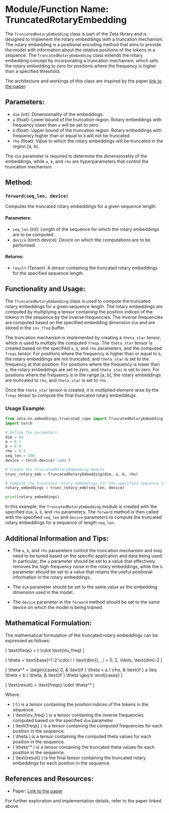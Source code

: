 # Module/Function Name: TruncatedRotaryEmbedding

The `TruncatedRotaryEmbedding` class is part of the Zeta library and is designed to implement the rotary embeddings with a truncation mechanism. The rotary embedding is a positional encoding method that aims to provide the model with information about the relative positions of the tokens in a sequence. The `TruncatedRotaryEmbedding` class extends the rotary embedding concept by incorporating a truncation mechanism, which sets the rotary embedding to zero for positions where the frequency is higher than a specified threshold.

The architecture and workings of this class are inspired by the paper [link to the paper](https://arxiv.org/pdf/2308.10882.pdf).

## Parameters:

- `dim` (int): Dimensionality of the embeddings.
- `a` (float): Lower bound of the truncation region. Rotary embeddings with frequency lower than `a` will be set to zero.
- `b` (float): Upper bound of the truncation region. Rotary embeddings with frequency higher than or equal to `b` will not be truncated.
- `rho` (float): Value to which the rotary embeddings will be truncated in the region [a, b).

The `dim` parameter is required to determine the dimensionality of the embeddings, while `a`, `b`, and `rho` are hyperparameters that control the truncation mechanism.

## Method:

### `forward(seq_len, device)`

Computes the truncated rotary embeddings for a given sequence length.

#### Parameters:

- `seq_len` (int): Length of the sequence for which the rotary embeddings are to be computed.
- `device` (torch.device): Device on which the computations are to be performed.

#### Returns:

- `result` (Tensor): A tensor containing the truncated rotary embeddings for the specified sequence length.

## Functionality and Usage:

The `TruncatedRotaryEmbedding` class is used to compute the truncated rotary embeddings for a given sequence length. The rotary embeddings are computed by multiplying a tensor containing the position indices of the tokens in the sequence by the inverse frequencies. The inverse frequencies are computed based on the specified embedding dimension `dim` and are stored in the `inv_freq` buffer.

The truncation mechanism is implemented by creating a `theta_star` tensor, which is used to multiply the computed `freqs`. The `theta_star` tensor is created based on the specified `a`, `b`, and `rho` parameters, and the computed `freqs` tensor. For positions where the frequency is higher than or equal to `b`, the rotary embeddings are not truncated, and `theta_star` is set to the frequency at that position. For positions where the frequency is lower than `a`, the rotary embeddings are set to zero, and `theta_star` is set to zero. For positions where the frequency is in the range [a, b], the rotary embeddings are truncated to `rho`, and `theta_star` is set to `rho`.

Once the `theta_star` tensor is created, it is multiplied element-wise by the `freqs` tensor to compute the final truncated rotary embeddings.

### Usage Example:

```python
from zeta.nn.embeddings.truncated_rope import TruncatedRotaryEmbedding
import torch

# Define the parameters
dim = 64
a = 0.1
b = 0.9
rho = 0.5
seq_len = 100
device = torch.device('cuda')

# Create the TruncatedRotaryEmbedding module
trunc_rotary_emb = TruncatedRotaryEmbedding(dim, a, b, rho)

# Compute the truncated rotary embeddings for the specified sequence length
rotary_embeddings = trunc_rotary_emb(seq_len, device)

print(rotary_embeddings)
```

In this example, the `TruncatedRotaryEmbedding` module is created with the specified `dim`, `a`, `b`, and `rho` parameters. The `forward` method is then called with the specified `seq_len` and `device` parameters to compute the truncated rotary embeddings for a sequence of length `seq_len`.

## Additional Information and Tips:

- The `a`, `b`, and `rho` parameters control the truncation mechanism and may need to be tuned based on the specific application and data being used. In particular, the `a` parameter should be set to a value that effectively removes the high-frequency noise in the rotary embeddings, while the `b` parameter should be set to a value that retains the useful positional information in the rotary embeddings.

- The `dim` parameter should be set to the same value as the embedding dimension used in the model.

- The `device` parameter in the `forward` method should be set to the same device on which the model is being trained.

## Mathematical Formulation:

The mathematical formulation of the truncated rotary embeddings can be expressed as follows:

\[ \text{freqs} = t \cdot \text{inv\_freq} \]

\[ \theta = \text{base}^{-2 \cdot i / \text{dim}}, \, i = 0, 2, \ldots, \text{dim}-2 \]

\[ \theta^* = 
\begin{cases}
0, & \text{if } \theta < a \\
\rho, & \text{if } a \leq \theta < b \\
\theta, & \text{if } \theta \geq b
\end{cases}
\]

\[ \text{result} = \text{freqs} \cdot \theta^* \]

Where:

- \( t \) is a tensor containing the position indices of the tokens in the sequence.
- \( \text{inv\_freq} \) is a tensor containing the inverse frequencies computed based on the specified `dim` parameter.
- \( \text{freqs} \) is a tensor containing the computed frequencies for each position in the sequence.
- \( \theta \) is a tensor containing the computed theta values for each position in the sequence.
- \( \theta^* \) is a tensor containing the truncated theta values for each position in the sequence.
- \( \text{result} \) is the final tensor containing the truncated rotary embeddings for each position in the sequence.

## References and Resources:

- Paper: [Link to the paper](https://arxiv.org/pdf/2308.10882.pdf)

For further exploration and implementation details, refer to the paper linked above.